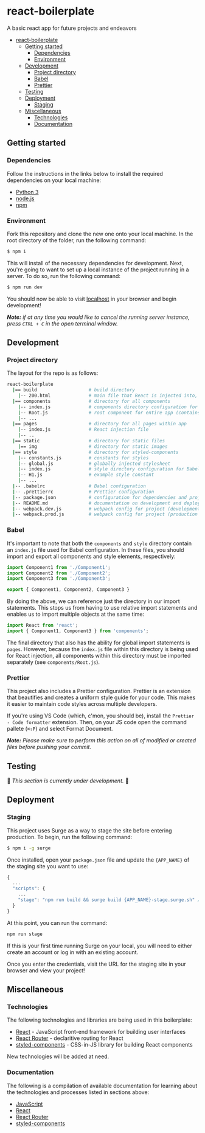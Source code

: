 # react-boilerplate
A basic react app for future projects and endeavors

- [react-boilerplate](#react-boilerplate)
  - [Getting started](#getting-started)
    - [Dependencies](#dependencies)
    - [Environment](#environment)
  - [Development](#development)
    - [Project directory](#project-directory)
    - [Babel](#babel)
    - [Prettier](#prettier)
  - [Testing](#testing)
  - [Deployment](#deployment)
    - [Staging](#staging)
  - [Miscellaneous](#miscellaneous)
    - [Technologies](#technologies)
    - [Documentation](#documentation)

## Getting started

### Dependencies
Follow the instructions in the links below to install the required dependencies on your local machine:
- [Python 3](https://www.python.org/downloads/)
- [node.js](https://nodejs.org/en/download/)
- [npm](https://www.npmjs.com/get-npm)

### Environment
Fork this repository and clone the new one onto your local machine. In the root directory of the folder, run the following command:
```sh
$ npm i
```

This will install of the necessary dependencies for development. Next, you're going to want to set up a local instance of the project running in a server. To do so, run the following command:
```sh
$ npm run dev
```

You should now be able to visit [localhost](http://localhost:5500) in your browser and begin development!

*__Note:__ if at any time you would like to cancel the running server instance, press `CTRL + C` in the open terminal window.*

## Development

### Project directory
The layout for the repo is as follows:
```bash
react-boilerplate
  |== build                   # build directory
    |-- 200.html              # main file that React is injected into, entry point for servers
  |== components              # directory for all components
    |-- index.js              # components directory configuration for Babel
    |-- Root.js               # root component for entire app (contains Router)
    |-- ...
  |== pages                   # directory for all pages within app
    |-- index.js              # React injection file
    |-- ..
  |== static                  # directory for static files
    |== img                   # directory for static images
  |== style                   # directory for styled-components
    |-- constants.js          # constants for styles
    |-- global.js             # globally injected stylesheet
    |-- index.js              # style directory configuration for Babel
    |-- H1.js                 # example style constant
    |-- ...
  |-- .babelrc                # Babel configuration
  |-- .prettierrc             # Prettier configuration
  |-- package.json            # configuration for dependencies and project
  |-- README.md               # documentation on development and deployment (this file)
  |-- webpack.dev.js          # webpack config for project (development version)
  |-- webpack.prod.js         # webpack config for project (production version)
```

### Babel
It's important to note that both the `components` and `style` directory contain an `index.js` file used for Babel configuration. In these files, you should import and export all components and style elements, respectively:
```javascript
import Component1 from './Component1';
import Component2 from './Component2';
import Component3 from './Component3';

export { Component1, Component2, Component3 }
```

By doing the above, we can reference just the directory in our import statements. This stops us from having to use relative import statements and enables us to import multiple objects at the same time:
```javascript
import React from 'react';
import { Component1, Component3 } from 'components';
```

The final directory that also has the ability for global import statements is `pages`. However, because the `index.js` file within this directory is being used for React injection, all components within this directory must be imported separately (see `components/Root.js`).

### Prettier
This project also includes a Prettier configuration. Prettier is an extension that beautifies and creates a uniform style guide for your code. This makes it easier to maintain code styles across multiple developers.

If you're using VS Code (which, c'mon, you should be), install the `Prettier - Code formatter` extension. Then, on your JS code open the command pallete (`⌘⇧P`) and select Format Document. 

*__Note:__ Please make sure to perform this action on all of modified or created files before pushing your commit.*

## Testing

🚧 *This section is currently under development.* 🚧

## Deployment

### Staging

This project uses Surge as a way to stage the site before entering production. To begin, run the following command:
```sh
$ npm i -g surge
```

Once installed, open your `package.json` file and update the `{APP_NAME}` of the staging site you want to use:
```javascript
{
  ...
  "scripts": {
    ...
    "stage": "npm run build && surge build {APP_NAME}-stage.surge.sh" // change {APP_NAME} to the name of your app
  }
}
```

At this point, you can run the command:
```sh
npm run stage
```

If this is your first time running Surge on your local, you will need to either create an account or log in with an existing account.

Once you enter the credentials, visit the URL for the staging site in your browser and view your project!

## Miscellaneous

### Technologies

The following technologies and libraries are being used in this boilerplate:

- [React](https://reactjs.org/) - JavaScript front-end framework for building user interfaces
- [React Router](https://reacttraining.com/react-router/) - declaritive routing for React
- [styled-components](https://www.styled-components.com/) - CSS-in-JS library for building React components

New technologies will be added at need.

### Documentation

The following is a compilation of available documentation for learning about the technologies and processes listed in sections above:
- [JavaScript](https://developer.mozilla.org/en-US/docs/Web/JavaScript/Reference)
- [React](https://reactjs.org/tutorial/tutorial.html)
- [React Router](https://reacttraining.com/react-router/web/guides/philosophy)
- [styled-components](https://www.styled-components.com/docs)